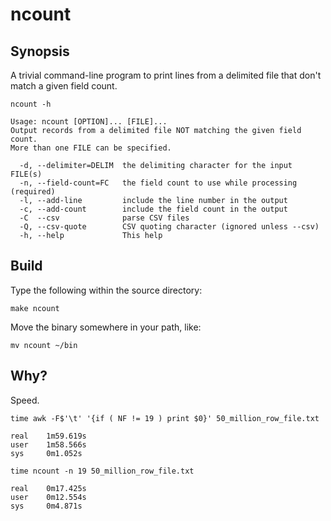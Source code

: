 # ncount

## Synopsis

A trivial command-line program to print lines from a delimited file that 
don't match a given field count.

```
ncount -h

Usage: ncount [OPTION]... [FILE]...
Output records from a delimited file NOT matching the given field count.
More than one FILE can be specified.

  -d, --delimiter=DELIM  the delimiting character for the input FILE(s)
  -n, --field-count=FC   the field count to use while processing (required)
  -l, --add-line         include the line number in the output
  -c, --add-count        include the field count in the output
  -C  --csv              parse CSV files
  -Q, --csv-quote        CSV quoting character (ignored unless --csv)
  -h, --help             This help
```

## Build

Type the following within the source directory:

```
make ncount
```

Move the binary somewhere in your path, like:

```
mv ncount ~/bin
```

## Why?

Speed.

```
time awk -F$'\t' '{if ( NF != 19 ) print $0}' 50_million_row_file.txt

real    1m59.619s
user    1m58.566s
sys     0m1.052s

time ncount -n 19 50_million_row_file.txt

real    0m17.425s
user    0m12.554s
sys     0m4.871s
```
